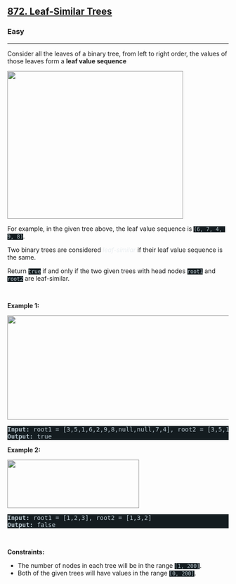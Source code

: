 <h2><a href="https://leetcode.com/problems/leaf-similar-trees/">872. Leaf-Similar Trees</a></h2><h3>Easy</h3><hr><div><p>Consider all the leaves of a binary tree, from&nbsp;left to right order, the values of those&nbsp;leaves form a <strong>leaf value sequence</strong><em style="color: rgb(234, 238, 241) !important;">.</em></p>

<p><img alt="" src="https://s3-lc-upload.s3.amazonaws.com/uploads/2018/07/16/tree.png" style="width: 400px; height: 336px; filter: saturate(0.9) brightness(0.8);"></p>

<p>For example, in the given tree above, the leaf value sequence is <code style="background-color: rgb(20, 28, 32) !important; color: rgb(183, 198, 205) !important;">(6, 7, 4, 9, 8)</code>.</p>

<p>Two binary trees are considered <em style="color: rgb(234, 238, 241) !important;">leaf-similar</em>&nbsp;if their leaf value sequence is the same.</p>

<p>Return <code style="background-color: rgb(20, 28, 32) !important; color: rgb(183, 198, 205) !important;">true</code> if and only if the two given trees with head nodes <code style="background-color: rgb(20, 28, 32) !important; color: rgb(183, 198, 205) !important;">root1</code> and <code style="background-color: rgb(20, 28, 32) !important; color: rgb(183, 198, 205) !important;">root2</code> are leaf-similar.</p>

<p>&nbsp;</p>
<p><strong class="example">Example 1:</strong></p>
<img alt="" src="https://assets.leetcode.com/uploads/2020/09/03/leaf-similar-1.jpg" style="width: 600px; height: 237px; filter: saturate(0.9) brightness(0.8);">
<pre style="background-color: rgb(20, 28, 32) !important; color: rgb(183, 198, 206) !important;"><strong>Input:</strong> root1 = [3,5,1,6,2,9,8,null,null,7,4], root2 = [3,5,1,6,7,4,2,null,null,null,null,null,null,9,8]
<strong>Output:</strong> true
</pre>

<p><strong class="example">Example 2:</strong></p>
<img alt="" src="https://assets.leetcode.com/uploads/2020/09/03/leaf-similar-2.jpg" style="width: 300px; height: 110px; filter: saturate(0.9) brightness(0.8);">
<pre style="background-color: rgb(20, 28, 32) !important; color: rgb(183, 198, 206) !important;"><strong>Input:</strong> root1 = [1,2,3], root2 = [1,3,2]
<strong>Output:</strong> false
</pre>

<p>&nbsp;</p>
<p><strong>Constraints:</strong></p>

<ul>
	<li>The number of nodes in each tree will be in the range <code style="background-color: rgb(20, 28, 32) !important; color: rgb(183, 198, 205) !important;">[1, 200]</code>.</li>
	<li>Both of the given trees will have values in the range <code style="background-color: rgb(20, 28, 32) !important; color: rgb(183, 198, 205) !important;">[0, 200]</code>.</li>
</ul>
</div>
